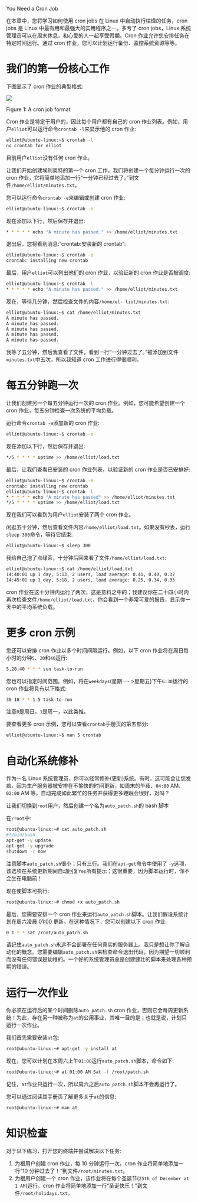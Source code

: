 You Need a Cron Job

在本章中，您将学习如何使用 cron jobs 在 Linux 中自动执行枯燥的任务，cron jobs 是 Linux 中最有用和最强大的实用程序之一。多亏了 cron jobs，Linux 系统管理员可以在周末休息，和心爱的人一起享受假期。Cron 作业允许您安排任务在特定时间运行。通过 cron 作业，您可以计划运行备份、监控系统资源等等。

# 我们的第一份核心工作

下图显示了 cron 作业的典型格式:

![](assets/368be940-510d-44f8-93c7-aa92c3ba3270.png)

Figure 1: A cron job format

Cron 作业是特定于用户的，因此每个用户都有自己的 cron 作业列表。例如，用户`elliot`可以运行命令`crontab -l`来显示他的 cron 作业:

```sh
elliot@ubuntu-linux:~$ crontab -l 
no crontab for elliot
```

目前用户`elliot`没有任何 cron 作业。

让我们开始创建埃利奥特的第一个 cron 工作。我们将创建一个每分钟运行一次的 cron 作业，它将简单地添加一行“一分钟已经过去了。”到文件`/home/elliot/minutes.txt`。

您可以运行命令`crontab -e`来编辑或创建 cron 作业:

```sh
elliot@ubuntu-linux:~$ crontab -e
```

现在添加以下行，然后保存并退出:

```sh
* * * * * echo "A minute has passed." >> /home/elliot/minutes.txt
```

退出后，您将看到消息:“crontab:安装新的 crontab”:

```sh
elliot@ubuntu-linux:~$ crontab -e 
crontab: installing new crontab
```

最后，用户`elliot`可以列出他们的 cron 作业，以验证新的 cron 作业是否被调度:

```sh
elliot@ubuntu-linux:~$ crontab -l
* * * * * echo "A minute has passed." >> /home/elliot/minutes.txt
```

现在，等待几分钟，然后检查文件的内容`/home/el- liot/minutes.txt`:

```sh
elliot@ubuntu-linux:~$ cat /home/elliot/minutes.txt 
A minute has passed.
A minute has passed. 
A minute has passed. 
A minute has passed. 
A minute has passed.
```

我等了五分钟，然后我查看了文件，看到一行“一分钟过去了。”被添加到文件`minutes.txt`中五次，所以我知道 cron 工作进行得很顺利。

# 每五分钟跑一次

让我们创建另一个每五分钟运行一次的 cron 作业。例如，您可能希望创建一个 cron 作业，每五分钟检查一次系统的平均负载。

运行命令`crontab -e`添加新的 cron 作业:

```sh
elliot@ubuntu-linux:~$ crontab -e
```

现在添加以下行，然后保存并退出:

```sh
*/5 * * * * uptime >> /home/elliot/load.txt
```

最后，让我们查看已安装的 cron 作业列表，以验证新的 cron 作业是否已安排好:

```sh
elliot@ubuntu-linux:~$ crontab -e 
crontab: installing new crontab 
elliot@ubuntu-linux:~$ crontab -l
* * * * * echo "A minute has passed" >> /home/elliot/minutes.txt
*/5 * * * * uptime >> /home/elliot/load.txt
```

现在我们可以看到为用户`elliot`安装了两个 cron 作业。

闲逛五十分钟，然后查看文件内容`/home/elliot/load.txt`。如果没有秒表，运行`sleep 300`命令，等待它结束:

```sh
elliot@ubuntu-linux:~$ sleep 300
```

我给自己泡了点绿茶，十分钟后回来看了文件`/home/elliot/load.txt`:

```sh
elliot@ubuntu-linux:~$ cat /home/elliot/load.txt
14:40:01 up 1 day, 5:13, 2 users, load average: 0.41, 0.40, 0.37
14:45:01 up 1 day, 5:18, 2 users, load average: 0.25, 0.34, 0.35
```

cron 作业在这十分钟内运行了两次，这是意料之中的；我建议你在二十四小时内再次检查文件`/home/elliot/load.txt`，你会看到一个非常可爱的报告，显示你一天中的平均系统负载。

# 更多 cron 示例

您还可以安排 cron 作业以多个时间间隔运行。例如，以下 cron 作业将在周日每小时的分钟`5`、`20`和`40`运行:

```sh
5,20,40 * * * sun task-to-run
```

您也可以指定时间范围。例如，将在`weekdays`(星期一- >星期五)下午`6:30`运行的 cron 作业将具有以下格式:

```sh
30 18 * * 1-5 task-to-run
```

注意`0`是周日，`1`是周一，以此类推。

要查看更多 cron 示例，您可以查看`crontab`手册页的第五部分:

```sh
elliot@ubuntu-linux:~$ man 5 crontab
```

# 自动化系统修补

作为一名 Linux 系统管理员，你可以经常修补(更新)系统。有时，这可能会让您发疯，因为生产服务器被安排在不愉快的时间更新，如周末的午夜、`04:00` AM、`02:00` AM 等。自动完成如此繁忙的任务并获得更多睡眠会很好，对吗？

让我们切换到`root`用户，然后创建一个名为`auto_patch.sh`的 bash 脚本

在`/root`中:

```sh
root@ubuntu-linux:~# cat auto_patch.sh 
#!/bin/bash
apt-get -y update 
apt-get -y upgrade 
shutdown -r now
```

注意脚本`auto_patch.sh`很小；只有三行。我们在`apt-get`命令中使用了
`-y`选项，该选项在系统更新期间自动回复`Yes`所有提示；这很重要，因为脚本运行时，你不会坐在电脑前！

现在使脚本可执行:

```sh
root@ubuntu-linux:~# chmod +x auto_patch.sh
```

最后，您需要安排一个 cron 作业来运行`auto_patch.sh`脚本。让我们假设系统计划在周六凌晨 01:00 更新。在这种情况下，您可以创建以下 cron 作业:

```sh
0 1 * * sat /root/auto_patch.sh
```

请记住`auto_patch.sh`永远不会部署在任何真实的服务器上。我只是想让你了解自动化的概念。您需要编辑`auto_patch.sh`来检查命令退出代码，因为期望一切顺利而没有任何错误是幼稚的。一个好的系统管理员总是创建健壮的脚本来处理各种预期的错误。

# 运行一次作业

你必须在运行后的某个时间删除`auto_patch.sh` cron 作业，否则它会每周更新系统！为此，存在另一种被称为`at`的公用事业，其唯一目的是；也就是说，计划只运行一次作业。

我们首先需要安装`at`包:

```sh
root@ubuntu-linux:~# apt-get -y install at
```

现在，您可以计划在本周六上午`01:00`运行`auto_patch.sh`脚本，命令如下:

```sh
root@ubuntu-linux:~# at 01:00 AM Sat -f /root/patch.sh
```

记住，`at`作业只运行一次，所以周六之后`auto_patch.sh`脚本不会再运行了。

您可以通过阅读其手册页了解更多关于`at`的信息:

```sh
root@ubuntu-linux:~# man at
```

# 知识检查

对于以下练习，打开您的终端并尝试解决以下任务:

1.  为根用户创建 cron 作业，每 10 分钟运行一次。cron 作业将简单地添加一行“10 分钟过去了！”到文件`/root/minutes.txt`。
2.  为根用户创建一个 cron 作业，该作业将在每个圣诞节(`25th of December at 1 AM`)运行。cron 作业将简单地添加一行“圣诞快乐！”到文件`/root/holidays.txt`。